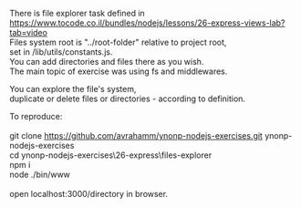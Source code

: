 There is file explorer task defined in <br/>
https://www.tocode.co.il/bundles/nodejs/lessons/26-express-views-lab?tab=video <br/>
Files system root is "../root-folder" relative to project root,<br/>
set in /lib/utils/constants.js. <br/>
You can add directories and files there as you wish. <br/>
The main topic of exercise was using fs and middlewares.

You can explore the file's system, <br/>
duplicate or delete files or directories - according to definition. <br/>

To reproduce: <br/>
<br/>
git clone https://github.com/avrahamm/ynonp-nodejs-exercises.git ynonp-nodejs-exercises <br/>
cd ynonp-nodejs-exercises\26-express\files-explorer <br/>
npm i <br/>
node ./bin/www <br/>
<br/>
open localhost:3000/directory in browser. <br/>
 
